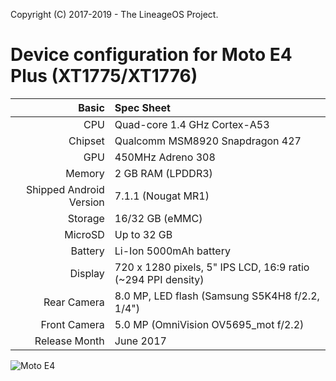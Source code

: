 Copyright (C) 2017-2019 - The LineageOS Project.

Device configuration for Moto E4 Plus (XT1775/XT1776)
===========================================
Basic   | Spec Sheet
-------:|:-------------------------
CPU     | Quad-core 1.4 GHz Cortex-A53
Chipset | Qualcomm MSM8920 Snapdragon 427
GPU     | 450MHz Adreno 308
Memory  | 2 GB RAM (LPDDR3)
Shipped Android Version | 7.1.1 (Nougat MR1)
Storage | 16/32 GB (eMMC)
MicroSD | Up to 32 GB
Battery | Li-Ion 5000mAh battery
Display | 720 x 1280 pixels, 5" IPS LCD, 16:9 ratio (~294 PPI density)
Rear Camera  | 8.0 MP, LED flash (Samsung S5K4H8 f/2.2, 1/4")
Front Camera | 5.0 MP (OmniVision OV5695_mot f/2.2)
Release Month | June 2017

![Moto E4](https://www.motorola.com/sites/default/files/library/storage/products/smartphones/moto-e4-NA-1000.png "Moto E4")
